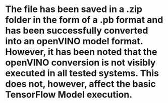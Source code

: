 # The file has been saved in a .zip folder in the form of a .pb format and has been successfully converted into an openVINO model format. However, it has been noted that the openVINO conversion is not visibly executed in all tested systems. This does not, however, affect the basic TensorFlow Model execution.
